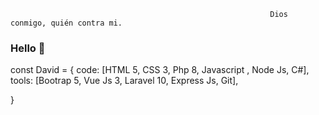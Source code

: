 
                                                              Dios conmigo, quién contra mi.

### Hello 👋
const David = {
  code: [HTML 5, CSS 3, Php 8, Javascript , Node Js, C#], <br>
  tools: [Bootrap 5, Vue Js 3, Laravel 10, Express Js, Git],
 
}
<!--
**nob322/nob322** is a ✨ _special_ ✨ repository because its `README.md` (this file) appears on your GitHub profile.

Here are some ideas to get you started:

- 🔭 I’m currently working on ...
- 🌱 I’m currently learning ...
- 👯 I’m looking to collaborate on ...
- 🤔 I’m looking for help with ...
- 💬 Ask me about ...
- 📫 How to reach me: ...
- 😄 Pronouns: ...
- ⚡ Fun fact: ...
-->
